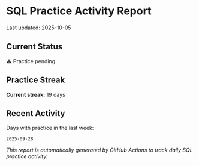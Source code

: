 # SQL Practice Activity Report

Last updated: 2025-10-05

## Current Status

⚠️ Practice pending

## Practice Streak

**Current streak:** 19 days

## Recent Activity

Days with practice in the last week:

```
2025-09-28
```

*This report is automatically generated by GitHub Actions to track daily SQL practice activity.*

